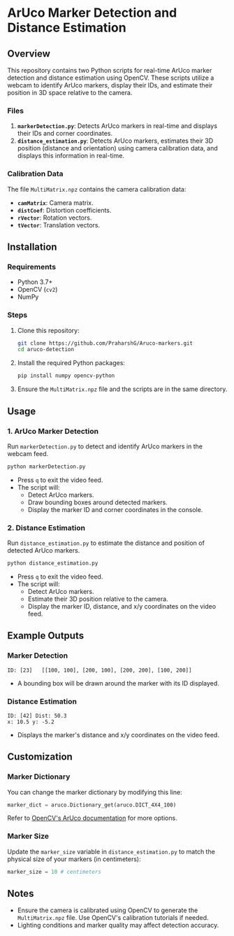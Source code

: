 # ArUco Marker Detection and Distance Estimation

## Overview
This repository contains two Python scripts for real-time ArUco marker detection and distance estimation using OpenCV. These scripts utilize a webcam to identify ArUco markers, display their IDs, and estimate their position in 3D space relative to the camera.

### Files
1. **`markerDetection.py`**: Detects ArUco markers in real-time and displays their IDs and corner coordinates.
2. **`distance_estimation.py`**: Detects ArUco markers, estimates their 3D position (distance and orientation) using camera calibration data, and displays this information in real-time.

### Calibration Data
The file `MultiMatrix.npz` contains the camera calibration data:
- **`camMatrix`**: Camera matrix.
- **`distCoef`**: Distortion coefficients.
- **`rVector`**: Rotation vectors.
- **`tVector`**: Translation vectors.

## Installation

### Requirements
- Python 3.7+
- OpenCV (`cv2`)
- NumPy

### Steps
1. Clone this repository:
   ```bash
   git clone https://github.com/PraharshG/Aruco-markers.git
   cd aruco-detection
   ```
2. Install the required Python packages:
   ```bash
   pip install numpy opencv-python
   ```
3. Ensure the `MultiMatrix.npz` file and the scripts are in the same directory.

## Usage

### 1. ArUco Marker Detection
Run `markerDetection.py` to detect and identify ArUco markers in the webcam feed.

```bash
python markerDetection.py
```

- Press `q` to exit the video feed.
- The script will:
  - Detect ArUco markers.
  - Draw bounding boxes around detected markers.
  - Display the marker ID and corner coordinates in the console.

### 2. Distance Estimation
Run `distance_estimation.py` to estimate the distance and position of detected ArUco markers.

```bash
python distance_estimation.py
```

- Press `q` to exit the video feed.
- The script will:
  - Detect ArUco markers.
  - Estimate their 3D position relative to the camera.
  - Display the marker ID, distance, and x/y coordinates on the video feed.

## Example Outputs
### Marker Detection
```text
ID: [23]   [[100, 100], [200, 100], [200, 200], [100, 200]]
```
- A bounding box will be drawn around the marker with its ID displayed.

### Distance Estimation
```text
ID: [42] Dist: 50.3
x: 10.5 y: -5.2
```
- Displays the marker's distance and x/y coordinates on the video feed.

## Customization
### Marker Dictionary
You can change the marker dictionary by modifying this line:
```python
marker_dict = aruco.Dictionary_get(aruco.DICT_4X4_100)
```
Refer to [OpenCV's ArUco documentation](https://docs.opencv.org/master/d9/d6a/group__aruco.html) for more options.

### Marker Size
Update the `marker_size` variable in `distance_estimation.py` to match the physical size of your markers (in centimeters):
```python
marker_size = 10 # centimeters
```

## Notes
- Ensure the camera is calibrated using OpenCV to generate the `MultiMatrix.npz` file. Use OpenCV's calibration tutorials if needed.
- Lighting conditions and marker quality may affect detection accuracy.


